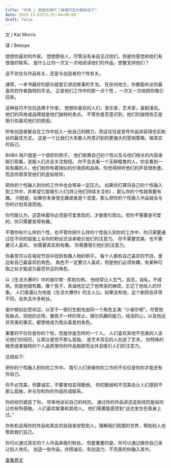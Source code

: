 ```yaml
---
title: "市场 | 想留住用户？就竭尽全力做到这个"
date: 2019-11-03T21:52:44+08:00
draft: false
---
```


文 / Kat Morris

译 / Bebopx

想想你喜欢的作家。 想想那些人，尽管没有亲自见过他们，但是你感觉和他们有很强的联系。 是什么让你一次又一次地阅读他们的作品，想要支持他们？

这不仅仅与作品有关，还是与创造者的个性有关。

通常，一本书最好的部分就是它讲述故事的手法。 在任何地方，你都能听出你最喜欢的作者独特的手法。 正是他们工作中的那一点个性 ，一次又一次地把你吸引回来。

这种技巧不仅仅适用于作家。 想想你喜欢的人们，音乐家，艺术家，喜剧演员。 他们的风格或品牌就是他们独特的卖点。 不管你是否意识到，他们的独特性正是吸引你喜欢他们的原因。

所有创造者都会在工作中投入一些自己的精力，而这往往是宣传作品并获得忠实粉丝的最佳方式。 这是一个比我们大多数人所意识到的更强大的营销策略，做真实的自己。

BiliBili 用户就是一个很好的例子。 他们依靠自己的个性以及与他们相关的内容来吸引观看，说服人们点击关注按钮。 你不会去看一个无聊粗鲁的人，你会看到一些有趣的人，他们和你有着相似的价值观和品味。你觉得倾听他们的声音很刺激，而且你很享受他们的虚拟陪伴。

把你的个性融入到你的工作中也会带来一定压力。 如果你打算将自己的个性融入到工作中，并希望它能吸引人们(并让他们持续关注你) ，那么你的个性就需要有趣。 问题是，如果你本身很无趣或者是个混蛋，那么把你的个性融入作品就会与你的计划背道而驰。

你可能认为，这意味着你必须是可爱类型的，才能吸引观众。但你不需要是可爱的，你只需要变得有趣。

不管你有什么样的个性，也不管你把什么样的个性投入到你的工作中，你只需要通过在不同的层面上与你的粉丝交谈来吸引他们的注意力。 你不需要完美，也不需要讨人喜欢。 你需要真实和有趣。 你需要吸引他们的注意力。

你甚至可以在电视节目中找到有趣人物的例子。 每个人都有自己喜欢的节目，里边有自己最喜欢的角色。 角色不一定要讨人喜欢，但是他们必须有趣，有某种可取之处才能成为最受欢迎的角色。

以《生活大爆炸》中的谢尔顿 · 库珀为例。 他经常让人生气，自恋，自私，不成熟。但是他很有趣，像个孩子，真诚地忘记了他带来的麻烦，忘记了他给人的印象。 人们普遍认为他是《生活大爆炸》的主人公。如果没有他，这个剧将会非常不同，会失去许多粉丝。

谢尔顿如此受欢迎，以至于一部衍生剧也由同一个角色主演: “小谢尔顿”。尽管他有缺点，但他的古怪，像孩子一样的举止，偶尔风趣的能力，纯洁的心，以及他远非完美的事实，都使他成为观众喜爱的角色。

重要的不仅仅是你的个性，而是你是怎样的一个人。 人们喜欢其他不完美的人谈论他们的经历，让观众感觉不那么孤独。 是艺术背后的人创造了艺术。 你特殊的触觉或者独特的个人品质使你的作品脱颖而出并且吸引人们的注意力。

总结如下:

把你的个性融入到你的工作中。 吸引人们来做你的工作的不仅仅是你的才能还有你自己。

你不必完美，但要诚实，不要害怕变得脆弱。 你的脆弱和不完美会让人们感到不那么孤独，并与你和你的作品形成联系。

你的经历塑造了你。 坦率地谈论自己的经历。 通过你的作品讲述这些经历是如何让你有所感触。 人们喜欢故事和其他人。 他们需要能感受到“这也发生在我身上过。”

你有机会用你的作品和真实的自我来安慰别人，理解我们周围的世界，帮助别人也帮助我们自己。

你可以通过真实的个人作品来吸引粉丝。 但更重要的是，你可以通过做你自己来让别人快乐。 创造一些作品，并把诚实、有创造力、不完美的你融入其中。

[查看原文](https://medium.com/better-marketing/the-art-of-putting-yourself-into-your-work-bddb1cd80b49)
